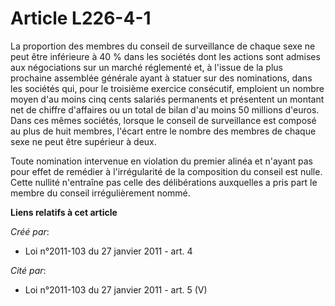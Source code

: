 # Article L226-4-1

La proportion des membres du conseil de surveillance de chaque sexe ne peut être inférieure à 40 % dans les sociétés dont les
actions sont admises aux négociations sur un marché réglementé et, à l'issue de la plus prochaine assemblée générale ayant à
statuer sur des nominations, dans les sociétés qui, pour le troisième exercice consécutif, emploient un nombre moyen d'au
moins cinq cents salariés permanents et présentent un montant net de chiffre d'affaires ou un total de bilan d'au moins 50
millions d'euros. Dans ces mêmes sociétés, lorsque le conseil de surveillance est composé au plus de huit membres, l'écart
entre le nombre des membres de chaque sexe ne peut être supérieur à deux.

Toute nomination intervenue en violation du premier alinéa et n'ayant pas pour effet de remédier à l'irrégularité de la
composition du conseil est nulle. Cette nullité n'entraîne pas celle des délibérations auxquelles a pris part le membre du
conseil irrégulièrement nommé.

**Liens relatifs à cet article**

_Créé par_:

  - Loi n°2011-103 du 27 janvier 2011 - art. 4

_Cité par_:

  - Loi n°2011-103 du 27 janvier 2011 - art. 5 (V)
